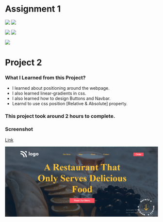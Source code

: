# Assignment 1

![](https://img.shields.io/badge/iNeuron-LCO-red)
![](https://img.shields.io/badge/Hitesh--Choudhary-Full--stack--js--bootcamp-yellow)

![](https://img.shields.io/badge/HTML-CSS-orange)
![](https://img.shields.io/badge/LIVE--CLASS-PROJECT2-blueviolet)

![](https://img.shields.io/badge/Hrishikesh--Kumbhar-Software--Engineer-blue)

# Project 2 

### What I Learned from this Project?

- I learned about positioning around the webpage.
- I also learned linear-gradients in css.
- I also learned how to design Buttons and Navbar.
- Learnd to use css position [Relative & Absolute] property.

### This project took around 2 hours to complete.

### Screenshot
[Link](https://food-restaurant-home-new.netlify.app/)

![](./screenshot/Proj2.png)